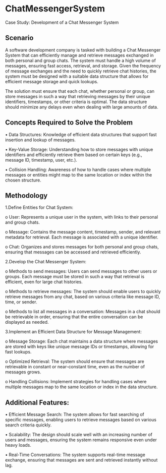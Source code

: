 # ChatMessengerSystem
Case Study: Development of a Chat Messenger System

## Scenario

A software development company is tasked with building a Chat Messenger System that can efficiently manage and retrieve messages exchanged in both personal and group chats. The system must handle a high volume of messages, ensuring fast access, retrieval, and storage. Given the frequency of message exchanges and the need to quickly retrieve chat histories, the system must be designed with a suitable data structure that allows for efficient message storage and quick lookups.

The solution must ensure that each chat, whether personal or group, can store messages in such a way that retrieving messages by their unique identifiers, timestamps, or other criteria is optimal. The data structure should minimize any delays even when dealing with large amounts of data.

## Concepts Required to Solve the Problem

• Data Structures: Knowledge of efficient data structures that support fast insertion and lookup of messages.

• Key-Value Storage: Understanding how to store messages with unique identifiers and efficiently retrieve them based on certain keys (e.g., message ID, timestamp, user, etc.).

• Collision Handling: Awareness of how to handle cases where multiple messages or entities might map to the same location or index within the chosen structure.

## Methodology

1.Define Entities for Chat System:

o User: Represents a unique user in the system, with links to their personal and group chats.

o Message: Contains the message content, timestamp, sender, and relevant metadata for retrieval. Each message is associated with a unique identifier.

o Chat: Organizes and stores messages for both personal and group chats, ensuring that messages can be accessed and retrieved efficiently.

2.Develop the Chat Messenger System:

o Methods to send messages: Users can send messages to other users or groups. Each message must be stored in such a way that retrieval is efficient, even for large chat histories.

o Methods to retrieve messages: The system should enable users to quickly retrieve messages from any chat, based on various criteria like message ID, time, or sender.

o Methods to list all messages in a conversation: Messages in a chat should be retrievable in order, ensuring that the entire conversation can be displayed as needed.

3.Implement an Efficient Data Structure for Message Management:

o Message Storage: Each chat maintains a data structure where messages are stored with keys like unique message IDs or timestamps, allowing for fast lookups.

o Optimized Retrieval: The system should ensure that messages are retrievable in constant or near-constant time, even as the number of messages grows.

o Handling Collisions: Implement strategies for handling cases where multiple messages map to the same location or index in the data structure.

## Additional Features:

• Efficient Message Search: The system allows for fast searching of specific messages, enabling users to retrieve messages based on various search criteria quickly.

• Scalability: The design should scale well with an increasing number of users and messages, ensuring the system remains responsive even under heavy loads.

• Real-Time Conversations: The system supports real-time message exchange, ensuring that messages are sent and retrieved instantly without lag.
